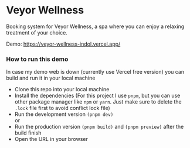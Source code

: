 # Veyor Wellness

Booking system for Veyor Wellness, a spa where you can enjoy a relaxing treatment of your choice.

Demo: https://veyor-wellness-indol.vercel.app/

### How to run this demo

In case my demo web is down (currently use Vercel free version) you can build and run it in your local machine

- Clone this repo into your local machine
- Install the dependencies (For this project I use `pnpm`, but you can use other package manager like `npm` or `yarn`. Just make sure to delete the `.lock` file first to avoid conflict lock file)
- Run the development version `(pnpm dev)`
<br/> or
- Run the production version `(pnpm build)` and `(pnpm preview)` after the build finish
- Open the URL in your browser

